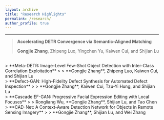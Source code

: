 ```yaml
---
layout: archive
title: "Research Highlights"
permalink: /research/
author_profile: true
---
```



------


> **Accelerating DETR Convergence via Semantic-Aligned Matching**
>  
> **Gongjie Zhang**, Zhipeng Luo, Yingchen Yu, Kaiwen Cui, and Shijian Lu

<br/>
> **Meta-DETR: Image-Level Few-Shot Object Detection with Inter-Class Correlation Exploitation**
>  
> **Gongjie Zhang**, Zhipeng Luo, Kaiwen Cui, and Shijian Lu

<br/>
> **Defect-GAN: High-Fidelity Defect Synthesis for Automated Defect Inspection**
>  
> **Gongjie Zhang**, Kaiwen Cui, Tzu-Yi Hung, and Shijian Lu

<br/>
> **Cascade EF-GAN: Progressive Facial Expression Editing with Local Focuses**
>  
> Rongliang Wu, **Gongjie Zhang**, Shijian Lu, and Tao Chen

<br/>
> **CAD-Net: A Context-Aware Detection Network for Objects in Remote Sensing Imagery**
>  
> **Gongjie Zhang**, Shijian Lu, and Wei Zhang

